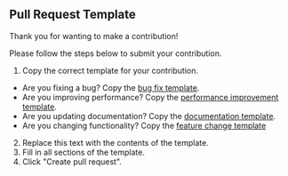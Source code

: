## Pull Request Template

Thank you for wanting to make a contribution!

Please follow the steps below to submit your contribution.

1. Copy the correct template for your contribution.
  - Are you fixing a bug? Copy the [bug fix template](https://raw.githubusercontent.com/JazzBrotha/screenmycode/master/.github/PULL_REQUEST_TEMPLATE/bug_fix.md).
  - Are you improving performance? Copy the [performance improvement template](https://raw.githubusercontent.com/JazzBrotha/screenmycode/master/.github/PULL_REQUEST_TEMPLATE/performance_improvement.md).
  - Are you updating documentation? Copy the [documentation template](https://raw.githubusercontent.com/JazzBrotha/screenmycode/master/.github/PULL_REQUEST_TEMPLATE/documentation.md).
  - Are you changing functionality? Copy the [feature change template](https://raw.githubusercontent.com/JazzBrotha/screenmycode/master/.github/PULL_REQUEST_TEMPLATE/feature_change.md)
2. Replace this text with the contents of the template.
3. Fill in all sections of the template.
4. Click "Create pull request".

